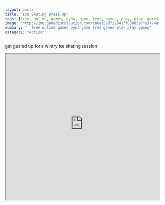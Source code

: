 ```yaml
---
layout: posts
title: "Ice Skating Dress Up"
tags: [free, online, games, oyna, game, free, games, play, play, games]
image: "http://img.gamedistribution.com/ca6ea52d722841ff888d397fe3774a9b.jpg"
summary: "  free online games oyna game free games play play games"
category: "Action"
---
```


get geared up for a wintry ice skating session

<iframe width="100%" height="480px;" src="http://flash.gamedistribution.com?game=ca6ea52d722841ff888d397fe3774a9b"></iframe>